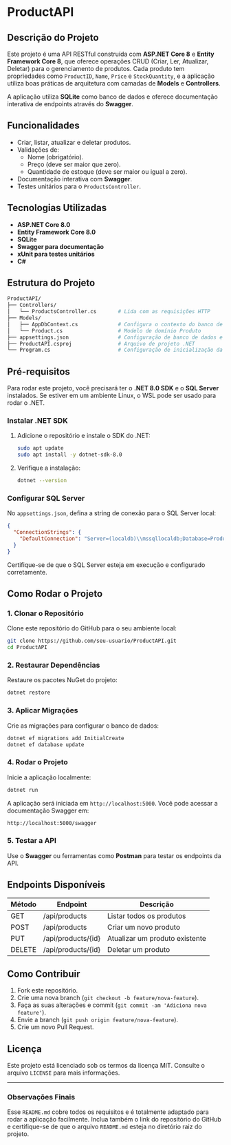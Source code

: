 # ProductAPI

## Descrição do Projeto

Este projeto é uma API RESTful construída com **ASP.NET Core 8** e **Entity Framework Core 8**, que oferece operações CRUD (Criar, Ler, Atualizar, Deletar) para o gerenciamento de produtos. Cada produto tem propriedades como `ProductID`, `Name`, `Price` e `StockQuantity`, e a aplicação utiliza boas práticas de arquitetura com camadas de **Models** e **Controllers**.

A aplicação utiliza **SQLite** como banco de dados e oferece documentação interativa de endpoints através do **Swagger**.

## Funcionalidades

- Criar, listar, atualizar e deletar produtos.
- Validações de:
  - Nome (obrigatório).
  - Preço (deve ser maior que zero).
  - Quantidade de estoque (deve ser maior ou igual a zero).
- Documentação interativa com **Swagger**.
- Testes unitários para o `ProductsController`.

## Tecnologias Utilizadas

- **ASP.NET Core 8.0**
- **Entity Framework Core 8.0**
- **SQLite**
- **Swagger para documentação**
- **xUnit para testes unitários**
- **C#**

## Estrutura do Projeto

```bash
ProductAPI/
├── Controllers/
│   └── ProductsController.cs       # Lida com as requisições HTTP
├── Models/
│   ├── AppDbContext.cs             # Configura o contexto do banco de dados
│   └── Product.cs                  # Modelo de domínio Produto
├── appsettings.json                # Configuração de banco de dados e outros parâmetros
├── ProductAPI.csproj               # Arquivo de projeto .NET
└── Program.cs                      # Configuração de inicialização da aplicação
```

## Pré-requisitos

Para rodar este projeto, você precisará ter o **.NET 8.0 SDK** e o **SQL Server** instalados. Se estiver em um ambiente Linux, o WSL pode ser usado para rodar o .NET.

### Instalar .NET SDK

1. Adicione o repositório e instale o SDK do .NET:

   ```bash
   sudo apt update
   sudo apt install -y dotnet-sdk-8.0
   ```

2. Verifique a instalação:
   ```bash
   dotnet --version
   ```

### Configurar SQL Server

No `appsettings.json`, defina a string de conexão para o SQL Server local:

```json
{
  "ConnectionStrings": {
    "DefaultConnection": "Server=(localdb)\\mssqllocaldb;Database=ProductDb;Trusted_Connection=True;"
  }
}
```

Certifique-se de que o SQL Server esteja em execução e configurado corretamente.

## Como Rodar o Projeto

### 1. Clonar o Repositório

Clone este repositório do GitHub para o seu ambiente local:

```bash
git clone https://github.com/seu-usuario/ProductAPI.git
cd ProductAPI
```

### 2. Restaurar Dependências

Restaure os pacotes NuGet do projeto:

```bash
dotnet restore
```

### 3. Aplicar Migrações

Crie as migrações para configurar o banco de dados:

```bash
dotnet ef migrations add InitialCreate
dotnet ef database update
```

### 4. Rodar o Projeto

Inicie a aplicação localmente:

```bash
dotnet run
```

A aplicação será iniciada em `http://localhost:5000`. Você pode acessar a documentação Swagger em:

```bash
http://localhost:5000/swagger
```

### 5. Testar a API

Use o **Swagger** ou ferramentas como **Postman** para testar os endpoints da API.

## Endpoints Disponíveis

| Método | Endpoint           | Descrição                      |
| ------ | ------------------ | ------------------------------ |
| GET    | /api/products      | Listar todos os produtos       |
| POST   | /api/products      | Criar um novo produto          |
| PUT    | /api/products/{id} | Atualizar um produto existente |
| DELETE | /api/products/{id} | Deletar um produto             |

## Como Contribuir

1. Fork este repositório.
2. Crie uma nova branch (`git checkout -b feature/nova-feature`).
3. Faça as suas alterações e commit (`git commit -am 'Adiciona nova feature'`).
4. Envie a branch (`git push origin feature/nova-feature`).
5. Crie um novo Pull Request.

## Licença

Este projeto está licenciado sob os termos da licença MIT. Consulte o arquivo `LICENSE` para mais informações.

---

### Observações Finais

Esse `README.md` cobre todos os requisitos e é totalmente adaptado para rodar a aplicação facilmente. Inclua também o link do repositório do GitHub e certifique-se de que o arquivo `README.md` esteja no diretório raiz do projeto.
